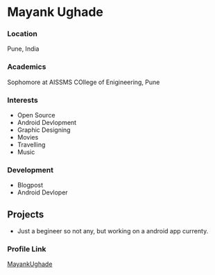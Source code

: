 # Mayank Ughade

### Location

Pune, India

### Academics

Sophomore at AISSMS COllege of Enigineering, Pune

### Interests

- Open Source
- Android Devlopment
- Graphic Designing
- Movies
- Travelling
- Music

### Development

- Blogpost
- Android Devloper

## Projects

- Just a begineer so not any, but working on a android app currenty.

### Profile Link

[MayankUghade](https://github.com/MayankUghade)
